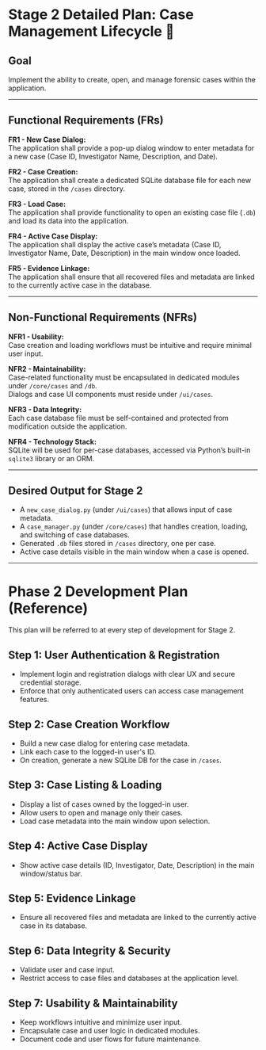 # Stage 2 Detailed Plan: Case Management Lifecycle 📂

## Goal
Implement the ability to create, open, and manage forensic cases within the application.

---

## Functional Requirements (FRs)

**FR1 - New Case Dialog:**  
The application shall provide a pop-up dialog window to enter metadata for a new case (Case ID, Investigator Name, Description, and Date).

**FR2 - Case Creation:**  
The application shall create a dedicated SQLite database file for each new case, stored in the `/cases` directory.

**FR3 - Load Case:**  
The application shall provide functionality to open an existing case file (`.db`) and load its data into the application.

**FR4 - Active Case Display:**  
The application shall display the active case’s metadata (Case ID, Investigator Name, Date, Description) in the main window once loaded.

**FR5 - Evidence Linkage:**  
The application shall ensure that all recovered files and metadata are linked to the currently active case in the database.

---

## Non-Functional Requirements (NFRs)

**NFR1 - Usability:**  
Case creation and loading workflows must be intuitive and require minimal user input.

**NFR2 - Maintainability:**  
Case-related functionality must be encapsulated in dedicated modules under `/core/cases` and `/db`.  
Dialogs and case UI components must reside under `/ui/cases`.

**NFR3 - Data Integrity:**  
Each case database file must be self-contained and protected from modification outside the application.

**NFR4 - Technology Stack:**  
SQLite will be used for per-case databases, accessed via Python’s built-in `sqlite3` library or an ORM.

---

## Desired Output for Stage 2

- A `new_case_dialog.py` (under `/ui/cases`) that allows input of case metadata.  
- A `case_manager.py` (under `/core/cases`) that handles creation, loading, and switching of case databases.  
- Generated `.db` files stored in `/cases` directory, one per case.  
- Active case details visible in the main window when a case is opened.  


---

# Phase 2 Development Plan (Reference)

This plan will be referred to at every step of development for Stage 2.

## Step 1: User Authentication & Registration
- Implement login and registration dialogs with clear UX and secure credential storage.
- Enforce that only authenticated users can access case management features.

## Step 2: Case Creation Workflow
- Build a new case dialog for entering case metadata.
- Link each case to the logged-in user's ID.
- On creation, generate a new SQLite DB for the case in `/cases`.

## Step 3: Case Listing & Loading
- Display a list of cases owned by the logged-in user.
- Allow users to open and manage only their cases.
- Load case metadata into the main window upon selection.

## Step 4: Active Case Display
- Show active case details (ID, Investigator, Date, Description) in the main window/status bar.

## Step 5: Evidence Linkage
- Ensure all recovered files and metadata are linked to the currently active case in its database.

## Step 6: Data Integrity & Security
- Validate user and case input.
- Restrict access to case files and databases at the application level.

## Step 7: Usability & Maintainability
- Keep workflows intuitive and minimize user input.
- Encapsulate case and user logic in dedicated modules.
- Document code and user flows for future maintenance.
